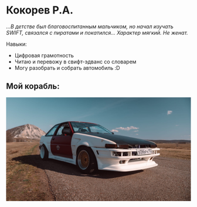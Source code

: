 # Кокорев Р.А.

*...В детстве был благовоспитанным мальчиком, но начал изучать SWIFT, связался с пиратами и покатился... Характер мягкий. Не женат.*

Навыки:
* Цифровая грамотность
* Читаю и перевожу в свифт-эдванс со словарем
* Могу разобрать и собрать автомобиль :D

## Мой корабль:

![Мой корабль](img/ae86.jpg)
